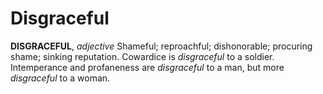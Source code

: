 # Disgraceful

**DISGRACEFUL**, _adjective_ Shameful; reproachful; dishonorable; procuring shame; sinking reputation. Cowardice is _disgraceful_ to a soldier. Intemperance and profaneness are _disgraceful_ to a man, but more _disgraceful_ to a woman.